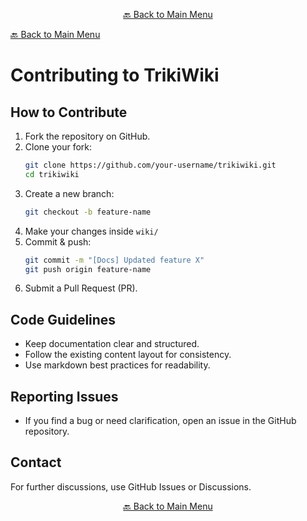 

<p align="center"><a href="https://github.com/timedilationv2/trikiwiki/wiki">🔙 Back to Main Menu</a></p>

[🔙 Back to Main Menu](../../README.md)

# Contributing to TrikiWiki

## How to Contribute
1. Fork the repository on GitHub.
2. Clone your fork:
   ```sh
   git clone https://github.com/your-username/trikiwiki.git
   cd trikiwiki
   ```
3. Create a new branch:
   ```sh
   git checkout -b feature-name
   ```
4. Make your changes inside `wiki/`
5. Commit & push:
   ```sh
   git commit -m "[Docs] Updated feature X"
   git push origin feature-name
   ```
6. Submit a Pull Request (PR).

## Code Guidelines
- Keep documentation clear and structured.
- Follow the existing content layout for consistency.
- Use markdown best practices for readability.

## Reporting Issues
- If you find a bug or need clarification, open an issue in the GitHub repository.

## Contact
For further discussions, use GitHub Issues or Discussions.


<p align="center"><a href="https://github.com/timedilationv2/trikiwiki/wiki">🔙 Back to Main Menu</a></p>


